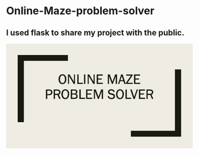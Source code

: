 # Online-Maze-problem-solver


<h2>I used flask to share my project with the public.</h2> 


![](https://github.com/henatan/Online-Maze-problem-solver/blob/master/Slide1.png)
